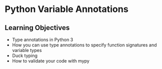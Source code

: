 # Python Variable Annotations
## Learning Objectives
- Type annotations in Python 3
- How you can use type annotations to specify function signatures and variable types
- Duck typing
- How to validate your code with mypy
